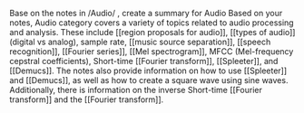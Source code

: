 Base on the notes in /Audio/ , create a summary for Audio
Based on your notes, Audio category covers a variety of topics related to audio processing and analysis. These include [[region proposals for audio]], [[types of audio]] (digital vs analog), sample rate, [[music source separation]], [[speech recognition]], [[Fourier series]], [[Mel spectrogram]], MFCC (Mel-frequency cepstral coefficients), Short-time [[Fourier transform]], [[Spleeter]], and [[Demucs]]. The notes also provide information on how to use [[Spleeter]] and [[Demucs]], as well as how to create a square wave using sine waves. Additionally, there is information on the inverse Short-time [[Fourier transform]] and the [[Fourier transform]].